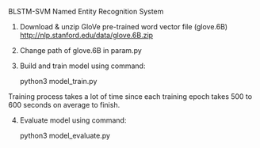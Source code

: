 BLSTM-SVM Named Entity Recognition System

1. Download & unzip GloVe pre-trained word vector file (glove.6B) http://nlp.stanford.edu/data/glove.6B.zip

2. Change path of glove.6B in param.py

3. Build and train model using command:

	python3 model_train.py
    
  Training process takes a lot of time since each training epoch takes 500 to 600 seconds on average to finish.

4. Evaluate model using command:

	python3 model_evaluate.py